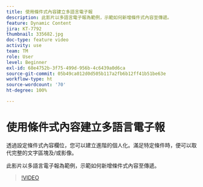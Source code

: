 ```yaml
---
title: 使用條件式內容建立多語言電子報
description: 此影片以多語言電子報為範例，示範如何新增條件式內容至傳遞。
feature: Dynamic Content
jira: KT-7792
thumbnail: 335682.jpg
doc-type: feature video
activity: use
team: TM
role: User
level: Beginner
exl-id: 68e4752b-3f75-499d-956b-4c6439a0d6ca
source-git-commit: 05b49ca012d0d505b117a2fb6b12ff41b51be63e
workflow-type: ht
source-wordcount: '70'
ht-degree: 100%

---
```


# 使用條件式內容建立多語言電子報

透過設定條件式內容欄位，您可以建立進階的個人化。滿足特定條件時，便可以取代完整的文字區塊及/或影像。

此影片以多語言電子報為範例，示範如何新增條件式內容至傳遞。

>[!VIDEO](https://video.tv.adobe.com/v/335682?quality=12&learn=on)
